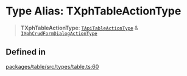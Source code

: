 # Type Alias: TXphTableActionType

> **TXphTableActionType**: [`TApiTableActionType`](TApiTableActionType.md) & [`IXphCrudFormDialogActionType`](../interfaces/IXphCrudFormDialogActionType.md)

## Defined in

[packages/table/src/types/table.ts:60](https://github.com/XiaoPiHong/xph-crud/blob/28b39b942dbe7b01d5c858a0012b898e3e045ea7/packages/table/src/types/table.ts#L60)
